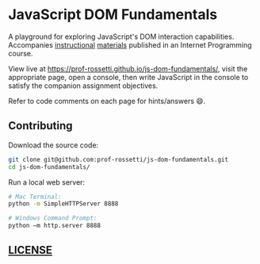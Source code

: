 # JavaScript DOM Fundamentals

A playground for exploring JavaScript's DOM interaction capabilities. Accompanies [instructional](https://github.com/SCSU-CSC-Department/201701-csc-443-01/blob/726ba5623f80737f573bf52a96631a813c365b46/notes/javascript/client-side/document-object-model.md) [materials](https://github.com/SCSU-CSC-Department/201701-csc-443-01/blob/726ba5623f80737f573bf52a96631a813c365b46/exercises/data-driven-documents/exercise.md) published in an Internet Programming course.

View live at https://prof-rossetti.github.io/js-dom-fundamentals/, visit the appropriate page, open a console, then write JavaScript in the console to satisfy the companion assignment objectives.

Refer to code comments on each page for hints/answers :smile:.

## Contributing

Download the source code:

```` sh
git clone git@github.com:prof-rossetti/js-dom-fundamentals.git
cd js-dom-fundamentals/
````

Run a local web server:

```` sh
# Mac Terminal:
python -m SimpleHTTPServer 8888

# Windows Command Prompt:
python –m http.server 8888
````

## [LICENSE](/LICENSE)

